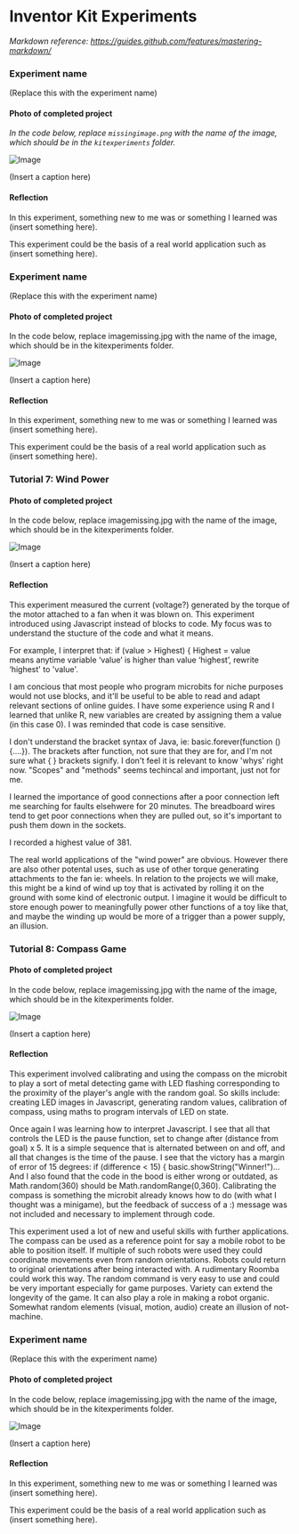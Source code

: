 # Inventor Kit Experiments

*Markdown reference: https://guides.github.com/features/mastering-markdown/*

### Experiment name ###

(Replace this with the experiment name)

#### Photo of completed project ####
*In the code below, replace `missingimage.png` with the name of the image, which should be in the `kitexperiments` folder.*

![Image](missingimage.png)

(Insert a caption here)

#### Reflection ####

In this experiment, something new to me was or something I learned was (insert something here).

This experiment could be the basis of a real world application such as (insert something here).

### Experiment name ###

(Replace this with the experiment name)

#### Photo of completed project ####
In the code below, replace imagemissing.jpg with the name of the image, which should be in the kitexperiments folder.

![Image](missingimage.png)

(Insert a caption here)

#### Reflection ####

In this experiment, something new to me was or something I learned was (insert something here).

This experiment could be the basis of a real world application such as (insert something here).

### Tutorial 7: Wind Power ###

#### Photo of completed project ####
In the code below, replace imagemissing.jpg with the name of the image, which should be in the kitexperiments folder.

![Image](missingimage.png)

(Insert a caption here)

#### Reflection ####

This experiment measured the current (voltage?) generated by the torque of the motor attached to a fan when it was blown on. This experiment introduced using Javascript instead of blocks to code. My focus was to understand the stucture of the code and what it means. 

For example, I interpret that:
if (value > Highest) {
        Highest = value  
means anytime variable ‘value’ is higher than value ‘highest’, rewrite ‘highest' to 'value'.

I am concious that most people who program microbits for niche purposes would not use blocks, and it'll be useful to be able to read and adapt relevant sections of online guides. I have some experience using R and I learned that unlike R, new variables are created by assigning them a value (in this case 0). I was reminded that code is case sensitive.

I don't understand the bracket syntax of Java, ie: basic.forever(function () {....}). The brackets after function, not sure that they are for, and I'm not sure what {    } brackets signify. I don't feel it is relevant to know 'whys' right now. "Scopes" and "methods" seems techincal and important, just not for me.

I learned the importance of good connections after a poor connection left me searching for faults elsehwere for 20 minutes. The breadboard wires tend to get poor connections when they are pulled out, so it's important to push them down in the sockets.

I recorded a highest value of 381. 

The real world applications of the "wind power" are obvious. However there are also other potental uses, such as use of other torque generating attachments to the fan ie: wheels. In relation to the projects we will make, this might be a kind of wind up toy that is activated by rolling it on the ground with some kind of electronic output. I imagine it would be difficult to store enough power to meaningfully power other functions of a toy like that, and maybe the winding up would be more of a trigger than a power supply, an illusion. 

### Tutorial 8: Compass Game ###

#### Photo of completed project ####
In the code below, replace imagemissing.jpg with the name of the image, which should be in the kitexperiments folder.

![Image](missingimage.png)

(Insert a caption here)

#### Reflection ####

This experiment involved calibrating and using the compass on the microbit to play a sort of metal detecting game with LED flashing corresponding to the proximity of the player's angle with the random goal. So skills include: creating LED images in Javascript, generating random values, calibration of compass, using maths to program intervals of LED on state. 

Once again I was learning how to interpret Javascript. I see that all that controls the LED is the pause function, set to change after (distance from goal) x  5. It is a simple sequence that is alternated between on and off, and all that changes is the time of the pause. I see that the victory has a margin of error of 15 degrees:
if (difference < 15) {
        basic.showString("Winner!")...
And I also found that the code in the bood is either wrong or outdated, as Math.random(360) should be Math.randomRange(0,360). 
Calibrating the compass is something the microbit already knows how to do (with what I thought was a minigame), but the feedback of success of a :) message was not included and necessary to implement through code. 

This experiment used a lot of new and useful skills with further applications. The compass can be used as a reference point for say a mobile robot to be able to position itself. If multiple of such robots were used they could coordinate movements even from random orientations. Robots could return to original orientations after being interacted with. A rudimentary Roomba could work this way. 
The random command is very easy to use and could be very important especially for game purposes. Variety can extend the longevity of the game. It can also play a role in making a robot organic. Somewhat random elements (visual, motion, audio) create an illusion of not-machine. 


### Experiment name ###

(Replace this with the experiment name)

#### Photo of completed project ####
In the code below, replace imagemissing.jpg with the name of the image, which should be in the kitexperiments folder.

![Image](missingimage.png)

(Insert a caption here)

#### Reflection ####

In this experiment, something new to me was or something I learned was (insert something here).

This experiment could be the basis of a real world application such as (insert something here).

